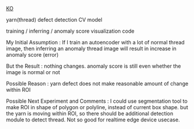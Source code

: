 [KO](README_ko.md)

yarn(thread) defect detection CV model 

training / inferring / anomaly score visualization code

My Initial Assumption : If I train an autoencoder with a lot of normal thread image, then inferring an anomaly thread image will result in increase in anomaly score (error)

But the Result : nothing changes. anomaly score is still even whether the image is normal or not

Possible Reason : yarn defect does not make reasonable amount of change within ROI

Possible Next Experiment and Comments : I could use segmentation tool to make ROI in shape of polygon or polyline, instead of current box shape. but the yarn is moving within ROI, so there should be additional detection module to detect thread. Not so good for realtime edge device usecase.